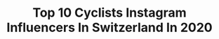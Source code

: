 ---
title: Top 10 Cyclists Instagram Influencers In Switzerland In 2020
description: >-
  Find top cyclists Instagram influencers in Switzerland in 2020. Most popular hashtags: #cyclinglife #cycling #cyclingphotos.
platform: Instagram
hits: 14
text_top: Identify the most popular Instagram influencers on inBeat.
text_bottom: inBeat has 14 Instagram influencers like this in Switzerland for you to work with.
profiles:
  - username: "martialzi13"
    fullname: >-
      Martina Alzini
    bio: >-
      🇮🇹 @italiateam 🚴🏼‍♀️ Road and track pro cyclist for @valcar_ts 📪 alzini.martina@gmail.com ⬇️ Facebook official page
    location: "Switzerland"
    followers: 14820
    engagement: 902
    commentsToLikes: 0.011403
    id: ck55lpj52242m0i11r80y5rmb
    verified: false
    hashtags: "#girlspower, #katushacycling, #tappadopotappa, #regosis"
  - username: "amby1999"
    fullname: >-
      Amber Joseph
    bio: >-
      🇧🇧Barbados National Cyclist 20 yrs 🚲@team_pedalsure Ambassador 💪🏽@powerhousefitness_uk Ambassador 10%off BodyMax&Smart-tec(AMBER10)
    location: "Switzerland"
    followers: 10905
    engagement: 1050
    commentsToLikes: 0.009515
    id: ckf5rjnb2cxa60j23ocpr7v5c
    verified: false
    hashtags: "#hotchocolate, #throwback, #christmas2019"
  - username: "silvandillier"
    fullname: >-
      Silvan Dillier
    bio: >-
      living the life of a cyclist. swiss rider of Team AG2R La Mondiale. 2 x TTT world champion
    location: "Switzerland"
    followers: 21593
    engagement: 584
    commentsToLikes: 0.010893
    id: ck5zrxq2xxg5m0i143y2bwmeo
    verified: false
    hashtags: "#family, #noglovesneeded, #classic, #belgium"
  - username: "kristin.atzeni"
    fullname: >-
      Kristin Atzeni
    bio: >-
      • passionated cyclist living in Switzerland 🚵🏼‍♀️ ✉︎ contact: hallo@routestudio.ch
    location: "Switzerland"
    followers: 103069
    engagement: 262
    commentsToLikes: 0.011175
    id: ck0vz3cye73640i19fb5rnuzf
    verified: false
    hashtags: "#happycyclingwomen, #beautifulhome, #roadbikesdaily, #greatpicture"
  - username: "jap_cycling"
    fullname: >-
      Patrick Jäger
    bio: >-
      Former Pro Cyclist Austria 🇦🇹 Ambassador for those amazing brands! 🚴‍♂️ ➡️ @biehlercycling 🚲 ➡️ @metzlerwheels 🕶️ ➡️ @proptics ⛑️ ➡️ @met_helmets
    location: "Switzerland"
    followers: 14473
    engagement: 385
    commentsToLikes: 0.009958
    id: ck5chkogaqyi30i11cm305wu8
    verified: false
    hashtags: "#happyday, #vibes, #passion, #ridebiehler"
  - username: "alban_lakata"
    fullname: >-
      albanator
    bio: >-
      🇦🇹Pro Cyclist, Team BULLS 🌈World Champion MTB Marathon (2010,2015,2017) #onelifeonegoal #carpediembaby #vonnixkommtnix
    location: "Switzerland"
    followers: 17299
    engagement: 985
    commentsToLikes: 0.014946
    id: ck5hrybhbvosn0i11umcji30q
    verified: false
    hashtags: "#carpediembaby, #onelifeonegoal, #willtosucceed, #albanator"
  - username: "lauraceldrans"
    fullname: >-
      LAURA CELDRAN SUBIELA
    bio: >-
      💃MTB Instructor💃 • Passionated Mountain Biker • YouTuber 🎥 👇🏻👇🏻 CLICA AQUÍ 👇🏻👇🏻
    location: "Switzerland"
    followers: 91693
    engagement: 394
    commentsToLikes: 0.025504
    id: ck5btrc3nggm40i11lrwciato
    verified: false
    hashtags: "#ciclism, #enduromtb, #cyclingphotos, #gripisyourfriend"
  - username: "cyclingswitzerland"
    fullname: >-
      Cycling Switzerland
    bio: >-
      Celebrating the beauty of road cycling in spectacular landscapes & mountains of 🇨🇭 Use #cyclingswitzerland & tag us for a chance to get featured
    location: "Switzerland"
    followers: 15568
    engagement: 662
    commentsToLikes: 0.009663
    id: ck0w39zivsbvy0i19gg1naacr
    verified: false
    hashtags: "#instacycling, #graub, #fromwhereiride, #takeovercyclingswitzerland"
  - username: "guilhemlacaze"
    fullname: >-
      Guilhem Lacaze
    bio: >-
      Professional #sockdoper Coffee racer at Alltricks X Mercedes Domestique de Luxe for Pro #Triathletes - Life is too short Don’t waste it reading my bio
    location: "Switzerland"
    followers: 31023
    engagement: 244
    commentsToLikes: 0.021758
    id: ck5heicwgt1yz0i11qid14fu8
    verified: false
    hashtags: "#whyiride, #tbt, #lebram, #prizm"
  - username: "cycliste_tricolore"
    fullname: >-
      Le Cycliste Tricolore
    bio: >-
      | Le cyclisme est mon art de vivre | | In search of road less traveled | | One eye on the future of cycling I 📍Annecy | Ticino | Girona
    location: "Switzerland"
    followers: 15552
    engagement: 716
    commentsToLikes: 0.041969
    id: ck5bvb0d2jb5x0i11qh22lus2
    verified: false
    hashtags: "#wymtm, #cyclingphotos, #cyclinglife, #cycling"
---